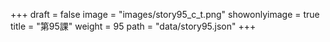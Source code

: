 +++
draft = false 
image = "images/story95_c_t.png" 
showonlyimage = true 
title = "第95課" 
weight = 95 
path = "data/story95.json" 
+++

